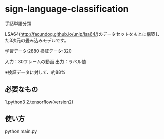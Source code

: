 # sign-language-classification
手話単語分類

LSA64(http://facundoq.github.io/unlp/lsa64/)のデータセットをもとに構築した3次元の畳み込みモデルです。

学習データ:2880
検証データ:320

入力：30フレームの動画
出力：ラベル値

※検証データに対して、約88%

<h2>必要なもの</h2>
1.python3
2.tensorflow(version2)

<h2>使い方</h2>
python main.py
